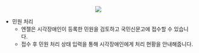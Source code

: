 <div align="center">
<img src="./../gif/Angel_Complaints.gif"/>
</div>

- 민원 처리
    - 엔젤은 시각장애인이 등록한 민원을 검토하고 국민신문고에 접수할 수 있습니다.
    - 접수 후 민원 처리 상태 입력을 통해 시각장애인에게 처리 현황을 안내해줍니다.